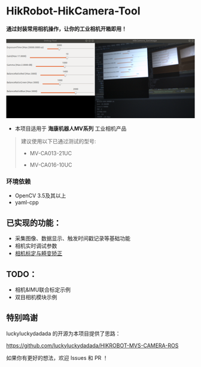 # HikRobot-HikCamera-Tool

#### 通过封装常用相机操作，让你的工业相机开箱即用！
![可视化示例](doc/resource/display.png)
* 本项目适用于 **海康机器人MV系列** 工业相机产品
> 建议使用以下已通过测试的型号:
>
> * MV-CA013-21UC
> 
> * MV-CA016-10UC

### 环境依赖
* OpenCV 3.5及其以上
* yaml-cpp

## 已实现的功能：
* 采集图像、数据显示、触发时间戳记录等基础功能
* 相机实时调试参数
* [相机标定与畸变矫正](camera/hikvision/tool/src/calibration/相机标定模块使用说明.md)


## TODO：
* 相机&IMU联合标定示例
* 双目相机模块示例

## 特别鸣谢
luckyluckydadada 的开源为本项目提供了思路：

https://github.com/luckyluckydadada/HIKROBOT-MVS-CAMERA-ROS

如果你有更好的想法，欢迎 Issues 和 PR ！
